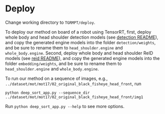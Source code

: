 # Deploy
Change working directory to `TGRMPT/deploy`.

To deploy our method on board of a robot using TensorRT, first, deploy whole body and head shoulder detection models (see [detection README](../detection/README.md)), 
and copy the generated engine models into the folder `detection/weights`, and be sure to rename them to `head_shoulder.engine` and `whole_body.engine`.
Second, deploy whole body and head shoulder ReID models (see [reid README](../reid/README.md)), and copy the generated engine models into the folder `embedding/weights`, 
and be sure to rename them to `head_shoulder.engine` and `whole_body.engine`.

To run our method on a sequence of images, e.g., `../dataset/mot/mot17/02_original_black_fisheye_head_front`, run
```shell
python deep_sort_app.py --sequence_dir ../dataset/mot/mot17/02_original_black_fisheye_head_front/img1
```
Run `python deep_sort_app.py --help` to see more options.